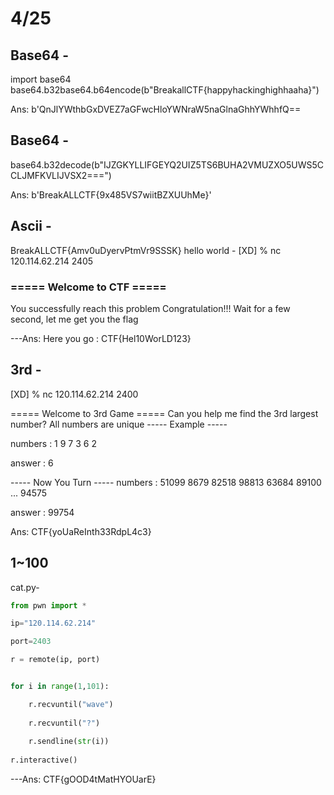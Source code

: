 # 4/25
## Base64 -
 import base64
 base64.b32base64.b64encode(b"BreakallCTF{happyhackinghighhaaha}")
 
Ans: b'QnJlYWthbGxDVEZ7aGFwcHloYWNraW5naGlnaGhhYWhhfQ==


 
## Base64 -
  base64.b32decode(b"IJZGKYLLIFGEYQ2UIZ5TS6BUHA2VMUZXO5UWS5CCLJMFKVLIJVSX2===")
  
Ans: b'BreakALLCTF{9x485VS7wiitBZXUUhMe}'



## Ascii -
BreakALLCTF{Amv0uDyervPtmVr9SSSK}
hello world -
[XD] % nc 120.114.62.214 2405
### ===== Welcome to CTF =====
You successfully reach this problem
Congratulation!!!
Wait for a few second, let me get you the flag

---Ans: Here you go : CTF{Hel10WorLD123}


## 3rd -

[XD] % nc 120.114.62.214 2400

===== Welcome to 3rd Game =====
Can you help me find the 3rd largest number?
All numbers are unique
----- Example -----

numbers : 1 9 7 3 6 2

answer : 6

----- Now You Turn -----
numbers : 51099 8679 82518 98813 63684 89100 ...  94575

answer : 99754

Ans: CTF{yoUaReInth33RdpL4c3}


## 1~100

cat.py-
```python
from pwn import *

ip="120.114.62.214"

port=2403

r = remote(ip, port)


for i in range(1,101):

	r.recvuntil("wave")
	
	r.recvuntil("?")
	
	r.sendline(str(i))
	
r.interactive()

```
---Ans: CTF{gOOD4tMatHYOUarE}



